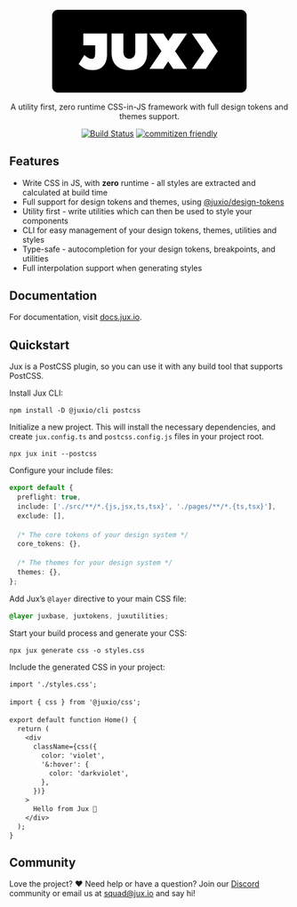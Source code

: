 <p align="center">
  <a href="https://www.jux.io" target="_blank">
    <img alt="Jux" src="website/src/assets/JuxButtonWhite.png" width="350">
  </a>
</p>

<p align="center">
A utility first, zero runtime CSS-in-JS framework with full design tokens and themes support.
</p>

<p align="center">
    <a href="https://github.com/jux-io/toolkit/actions"><img src="https://github.com/jux-io/toolkit/actions/workflows/release.yml/badge.svg" alt="Build Status"></a>
    <a href="https://www.npmjs.com/package/@juxio/cli"><img src="https://img.shields.io/badge/commitizen-friendly-brightgreen.svg" alt="commitizen friendly"></a>
</p>

## Features

- Write CSS in JS, with **zero** runtime - all styles are extracted and calculated at build time
- Full support for design tokens and themes, using [@juxio/design-tokens](packages/design-tokens/README.md)
- Utility first - write utilities which can then be used to style your components
- CLI for easy management of your design tokens, themes, utilities and styles
- Type-safe - autocompletion for your design tokens, breakpoints, and utilities
- Full interpolation support when generating styles

## Documentation

For documentation, visit [docs.jux.io](https://docs.jux.io).

## Quickstart

Jux is a PostCSS plugin, so you can use it with any build tool that supports PostCSS.

Install Jux CLI:

```
npm install -D @juxio/cli postcss
```

Initialize a new project. This will install the necessary dependencies, and create `jux.config.ts` and `postcss.config.js` files in your project root.

```
npx jux init --postcss
```

Configure your include files:

```typescript
export default {
  preflight: true,
  include: ['./src/**/*.{js,jsx,ts,tsx}', './pages/**/*.{ts,tsx}'],
  exclude: [],

  /* The core tokens of your design system */
  core_tokens: {},

  /* The themes for your design system */
  themes: {},
};
```

Add Jux’s `@layer` directive to your main CSS file:

```css
@layer juxbase, juxtokens, juxutilities;
```

Start your build process and generate your CSS:

```
npx jux generate css -o styles.css
```

Include the generated CSS in your project:

```tsx
import './styles.css';

import { css } from '@juxio/css';

export default function Home() {
  return (
    <div
      className={css({
        color: 'violet',
        '&:hover': {
          color: 'darkviolet',
        },
      })}
    >
      Hello from Jux 🤖
    </div>
  );
}
```

## Community

Love the project? ♥️ Need help or have a question? Join our [Discord](https://discord.gg/BSXsahmyVQ) community or email us at [squad@jux.io](mailto:squad@jux.io) and say hi!
